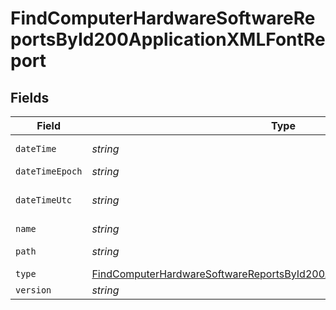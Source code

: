 # FindComputerHardwareSoftwareReportsById200ApplicationXMLFontReport


## Fields

| Field                                                                                                                                                                       | Type                                                                                                                                                                        | Required                                                                                                                                                                    | Description                                                                                                                                                                 | Example                                                                                                                                                                     |
| --------------------------------------------------------------------------------------------------------------------------------------------------------------------------- | --------------------------------------------------------------------------------------------------------------------------------------------------------------------------- | --------------------------------------------------------------------------------------------------------------------------------------------------------------------------- | --------------------------------------------------------------------------------------------------------------------------------------------------------------------------- | --------------------------------------------------------------------------------------------------------------------------------------------------------------------------- |
| `dateTime`                                                                                                                                                                  | *string*                                                                                                                                                                    | :heavy_minus_sign:                                                                                                                                                          | N/A                                                                                                                                                                         | 2017-07-07 18:37:04                                                                                                                                                         |
| `dateTimeEpoch`                                                                                                                                                             | *string*                                                                                                                                                                    | :heavy_minus_sign:                                                                                                                                                          | N/A                                                                                                                                                                         | 1499470624555                                                                                                                                                               |
| `dateTimeUtc`                                                                                                                                                               | *string*                                                                                                                                                                    | :heavy_minus_sign:                                                                                                                                                          | N/A                                                                                                                                                                         | 2017-07-07T18:37:04.555-0500                                                                                                                                                |
| `name`                                                                                                                                                                      | *string*                                                                                                                                                                    | :heavy_minus_sign:                                                                                                                                                          | N/A                                                                                                                                                                         | Al Nile.ttc                                                                                                                                                                 |
| `path`                                                                                                                                                                      | *string*                                                                                                                                                                    | :heavy_minus_sign:                                                                                                                                                          | N/A                                                                                                                                                                         | /Library/Fonts/Al Nile.ttc                                                                                                                                                  |
| `type`                                                                                                                                                                      | [FindComputerHardwareSoftwareReportsById200ApplicationXMLFontReportType](../../models/operations/findcomputerhardwaresoftwarereportsbyid200applicationxmlfontreporttype.md) | :heavy_minus_sign:                                                                                                                                                          | N/A                                                                                                                                                                         |                                                                                                                                                                             |
| `version`                                                                                                                                                                   | *string*                                                                                                                                                                    | :heavy_minus_sign:                                                                                                                                                          | N/A                                                                                                                                                                         | n/a                                                                                                                                                                         |